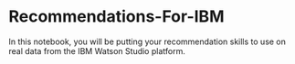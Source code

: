 # Recommendations-For-IBM
In this notebook, you will be putting your recommendation skills to use on real data from the IBM Watson Studio platform.
